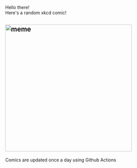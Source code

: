 Hello there! <br>Here's a random xkcd comic!<br>
## <img src="https://imgs.xkcd.com/comics/radians_are_cursed.png" alt="meme" width="400"/><br>
Comics are updated once a day using Github Actions
